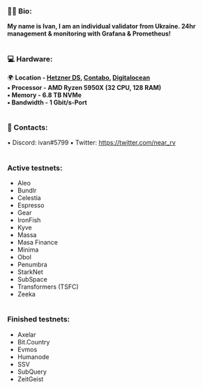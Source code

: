 ### :raising_hand_man: Bio: 
**My name is Ivan, I am an individual validator from Ukraine. 24hr management & monitoring with Grafana & Prometheus!**
#
### :computer: Hardware:
:earth_africa: **Location - [Hetzner DS](https://www.hetzner.com/dedicated-rootserver/ax101), [Contabo](https://contabo.com/en/dedicated-servers/), [Digitalocean](https://www.digitalocean.com/)  
:black_small_square: Processor - AMD Ryzen 5950X (32 CPU, 128 RAM)  
:black_small_square: Memory - 6.8 TB NVMe  
:black_small_square: Bandwidth - 1 Gbit/s-Port**
#
### :speech_balloon: Contacts:
:black_small_square: Discord: ivan#5799
:black_small_square: Twitter: https://twitter.com/near_rv
#
### Active testnets:
- Aleo
- Bundlr
- Celestia
- Espresso
- Gear
- IronFish
- Kyve
- Massa
- Masa Finance
- Minima
- Obol
- Penumbra
- StarkNet
- SubSpace
- Transformers (TSFC)
- Zeeka
#
### Finished testnets:
- Axelar
- Bit.Country
- Evmos
- Humanode
- SSV
- SubQuery
- ZeitGeist

